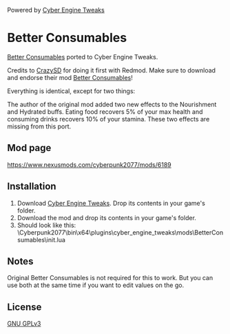 Powered by [Cyber Engine Tweaks](https://github.com/yamashi/CyberEngineTweaks)

# Better Consumables

[Better Consumables](https://www.nexusmods.com/cyberpunk2077/mods/5714) ported to Cyber Engine Tweaks.

Credits to [CrazySD](https://www.nexusmods.com/cyberpunk2077/users/35969520) for doing it first with Redmod. Make sure to download and endorse their mod [Better Consumables](https://www.nexusmods.com/cyberpunk2077/mods/5714)!


Everything is identical, except for two things:

The author of the original mod added two new effects to the Nourishment and Hydrated buffs. Eating food recovers 5% of your max health and consuming drinks recovers 10% of your stamina. These two effects are missing from this port.

## Mod page

https://www.nexusmods.com/cyberpunk2077/mods/6189

## Installation

1. Download [Cyber Engine Tweaks](https://www.nexusmods.com/cyberpunk2077/mods/107). Drop its contents in your game's folder.
2. Download the mod and drop its contents in your game's folder.
3. Should look like this: \Cyberpunk2077\bin\x64\plugins\cyber_engine_tweaks\mods\BetterConsumables\init.lua

## Notes

Original Better Consumables is not required for this to work. But you can use both at the same time if you want to edit values on the go.

## License

[GNU GPLv3](https://choosealicense.com/licenses/gpl-3.0/)
